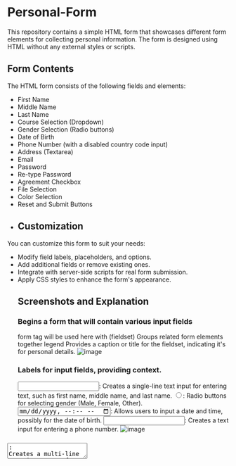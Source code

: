 # Personal-Form
This repository contains a simple HTML form that showcases different form elements for collecting personal information. The form is designed using HTML without any external styles or scripts.
## Form Contents

The HTML form consists of the following fields and elements:

- First Name
- Middle Name
- Last Name
- Course Selection (Dropdown)
- Gender Selection (Radio buttons)
- Date of Birth
- Phone Number (with a disabled country code input)
- Address (Textarea)
- Email
- Password
- Re-type Password
- Agreement Checkbox
- File Selection
- Color Selection
- Reset and Submit Buttons
- 
  ## Customization

You can customize this form to suit your needs:

- Modify field labels, placeholders, and options.
- Add additional fields or remove existing ones.
- Integrate with server-side scripts for real form submission.
- Apply CSS styles to enhance the form's appearance.
  ## Screenshots and Explanation
  ### Begins a form that will contain various input fields
  form tag will be used here  with (fieldset) Groups related form elements together legend Provides a caption or title for the fieldset, indicating it's for personal details.
  ![image](https://github.com/rajakhan017/Personal-Details-Form/assets/135150598/dda44a59-279f-4c22-b8db-dc11b8b3a3a1)
  ### Labels for input fields, providing context.
  <input type="text">: Creates a single-line text input for entering text, such as first name, middle name, and last name.
<input type="radio">: Radio buttons for selecting gender (Male, Female, Other).
<input type="datetime-local">: Allows users to input a date and time, possibly for the date of birth.
<input type="tel">: Creates a text input for entering a phone number.
![image](https://github.com/rajakhan017/Personal-Details-Form/assets/135150598/f94474b9-9808-48d6-8ecf-d865dc5ee6c0)
### <textarea>: Creates a multi-line text input area for the address.
<input type="email">: Creates a text input for entering an email address.
<input type="password">: Text input where the entered text is hidden (for password entry).
<input type="checkbox">: Checkbox for agreeing to terms and conditions.
<input type="file">: File input for uploading files.
<input type="color">: Color picker input.
<input type="reset">: Button to reset all form input values.
<input type="button">: Button to submit the form.
</fieldset>: Closes the fieldset grouping.
</form>: Closes the form.
![image](https://github.com/rajakhan017/Personal-Details-Form/assets/135150598/7c38dd54-88bd-4825-939f-76e9deb2cda3)
### Learning
 After completing this task you would learn about forms, tags used to create form and form-attributes
Form elements (input, label, select/option, textarea, fieldset, legend,)
 Input types :
- text 
- number
- button 
- password 
- checkbox
- email
- image 
- date 
- datetime-local 
- time 
- reset
- button
- submit
- button
## Hosted Link

You can access the live preview of the webpage [here] https://rajakhan017.github.io/Personal-Form/



